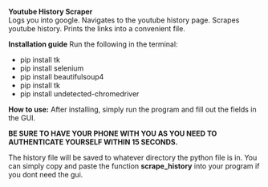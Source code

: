 **Youtube History Scraper**  
Logs you into google. 
Navigates to the youtube history page. 
Scrapes youtube history. 
Prints the links into a convenient file.

**Installation guide**
Run the following in the terminal:


- pip install tk
- pip install selenium
- pip install beautifulsoup4
- pip install tk
- pip install undetected-chromedriver


**How to use:**
After installing, simply run the program and fill out the fields in the GUI. 


**BE SURE TO HAVE YOUR PHONE WITH YOU AS YOU NEED TO AUTHENTICATE YOURSELF WITHIN 15 SECONDS.**



The history file will be saved to whatever directory the python file is in.
You can simply copy and paste the function **scrape_history** into your program if you dont need the gui. 
